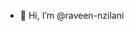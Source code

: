 - 👋 Hi, I’m @raveen-nzilani

<!---
raveen-nzilani/raveen-nzilani is a ✨ special ✨ repository because its `README.md` (this file) appears on your GitHub profile.
You can click the Preview link to take a look at your changes.
--->
